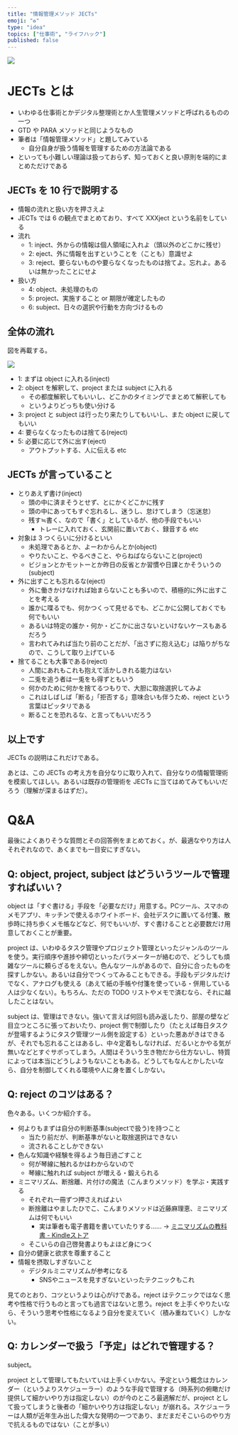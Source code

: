 ```yaml
---
title: "情報管理メソッド JECTs"
emoji: "♻"
type: "idea"
topics: ["仕事術", "ライフハック"]
published: false
---
```


![](/images/220704_201622.png)

# JECTs とは
- いわゆる仕事術とかデジタル整理術とか人生管理メソッドと呼ばれるものの一つ
- GTD や PARA メソッドと同じようなもの
- 筆者は「情報管理メソッド」と題してみている
    - 自分自身が扱う情報を管理するための方法論である
- といっても小難しい理論は扱っておらず、知っておくと良い原則を端的にまとめただけである

## JECTs を 10 行で説明する
- 情報の流れと扱い方を押さえよ
- JECTs では 6 の観点でまとめており、すべて XXXject という名前をしている
- 流れ
    - 1: inject、外からの情報は個人領域に入れよ（頭以外のどこかに残せ）
    - 2: eject、外に情報を出すということを（ことも）意識せよ
    - 3: reject、要らないものや要らなくなったものは捨てよ。忘れよ。あるいは無かったことにせよ
- 扱い方
    - 4: object、未処理のもの
    - 5: project、実施すること or 期限が確定したもの
    - 6: subject、日々の選択や行動を方向づけるもの

## 全体の流れ
図を再載する。

![](/images/220704_201622.png)

- 1: まずは object に入れる(inject)
- 2: object を解釈して、project または subject に入れる
    - その都度解釈してもいいし、どこかのタイミングでまとめて解釈しても
    - というよりどっちも使い分ける
- 3: project と subject は行ったり来たりしてもいいし、また object に戻してもいい
- 4: 要らなくなったものは捨てる(reject)
- 5: 必要に応じて外に出す(eject)
    - アウトプットする、人に伝える etc

## JECTs が言っていること
- とりあえず書け(inject)
    - 頭の中に済まそうとせず、とにかくどこかに残す
    - 頭の中にあってもすぐ忘れるし、迷うし、怠けてしまう（忘迷怠）
    - 残す≒書く、なので「書く」としているが、他の手段でもいい
        - トレーに入れておく、玄関前に置いておく、録音する etc
- 対象は 3 つくらいに分けるといい
    - 未処理であるとか、よーわからんとか(object)
    - やりたいこと、やるべきこと、やらねばならないこと(project)
    - ビジョンとかモットーとか昨日の反省とか習慣や日課とかそういうの(subject)
- 外に出すことも忘れるな(eject)
    - 外に働きかけなければ始まらないことも多いので、積極的に外に出すことを考える
    - 誰かに喋るでも、何かつくって見せるでも、どこかに公開しておくでも何でもいい
    - あるいは特定の誰か・何か・どこかに出さないといけないケースもあるだろう
    - 言われてみれば当たり前のことだが、「出さずに抱え込む」は陥りがちなので、こうして取り上げている
- 捨てることも大事である(reject)
    - 人間にあれもこれも抱えて活かしきれる能力はない
    - 二兎を追う者は一兎をも得ずともいう
    - 何かのために何かを捨てるつもりで、大胆に取捨選択してみよ
    - これはしばしば「断る」「拒否する」意味合いも伴うため、reject という言葉はピッタリである
    - 断ることを恐れるな、と言ってもいいだろう

## 以上です
JECTs の説明はこれだけである。

あとは、この JECTs の考え方を自分なりに取り入れて、自分なりの情報管理術を模索してほしい。あるいは既存の管理術を JECTs に当てはめてみてもいいだろう（理解が深まるはずだ）。

# Q&A
最後によくありそうな質問とその回答例をまとめておく。が、最適なやり方は人それぞれなので、あくまでも一目安にすぎない。

## Q: object, project, subject はどういうツールで管理すればいい？
object は「すぐ書ける」手段を「必要なだけ」用意する。PCツール、スマホのメモアプリ、キッチンで使えるホワイトボード、会社デスクに置いてる付箋、散歩時に持ち歩くメモ帳などなど、何でもいいが、すぐ書けることと必要数だけ用意しておくことが重要。

project は、いわゆるタスク管理やプロジェクト管理といったジャンルのツールを使う。実行順序や進捗や締切といったパラメーターが絡むので、どうしても煩雑なツールに頼らざるをえない。色んなツールがあるので、自分に合ったものを探すしかない。あるいは自分でつくってみることもできる。手段もデジタルだけでなく、アナログも使える（あえて紙の手帳や付箋を使っている・併用している人は少なくない）。もちろん、ただの TODO リストやメモで済むなら、それに越したことはない。

subject は、管理はできない。強いて言えば何回も読み返したり、部屋の壁など目立つところに張っておいたり、project 側で制御したり（たとえば毎日タスクが登場するようにタスク管理ツール側を設定する）といった悪あがきはできるが、それでも忘れることはあるし、中々定着もしなければ、だるいとかやる気が無いなどとすぐサボってしまう。人間はそういう生き物だから仕方ないし、特質によっては本当にどうしようもないこともある。どうしてもなんとかしたいなら、自分を制御してくれる環境や人に身を置くしかない。

## Q: reject のコツはある？
色々ある。いくつか紹介する。

- 何よりもまずは自分の判断基準(subjectで扱う)を持つこと
    - 当たり前だが、判断基準がないと取捨選択はできない
    - 流されることしかできない
- 色んな知識や経験を得るよう毎日過ごすこと
    - 何が琴線に触れるかはわからないので
    - 琴線に触れれば subject が増える・鍛えられる
- ミニマリズム、断捨離、片付けの魔法（こんまりメソッド）を学ぶ・実践する
    - それぞれ一冊ずつ押さえればよい
    - 断捨離はやましたひでこ、こんまりメソッドは近藤麻理恵、ミニマリズムは何でもいい
        - 実は筆者も電子書籍を書いていたりする…… → [ミニマリズムの教科書 - Kindleストア](https://www.amazon.co.jp/dp/B086WR1YDZ)
    - そこいらの自己啓発書よりもよほど身につく
- 自分の健康と欲求を尊重すること
- 情報を摂取しすぎないこと
    - デジタルミニマリズムが参考になる
        - SNSやニュースを見すぎないといったテクニックもこれ

見てのとおり、コツというよりは心がけである。reject はテクニックではなく思考や性格で行うものと言っても過言ではないと思う。reject を上手くやりたいなら、そういう思考や性格になるよう自分を変えていく（積み重ねていく）しかない。

## Q: カレンダーで扱う「予定」はどれで管理する？
subject。

project として管理してもたいていは上手くいかない。予定という概念はカレンダー（というよりスケジューラー）のような手段で管理する（時系列の俯瞰だけ提供して細かいやり方は指定しない）のが今のところ最適解だが、project として扱ってしまうと後者の「細かいやり方は指定しない」が崩れる。スケジューラーは人類が近年生み出した偉大な発明の一つであり、まだまだそこいらのやり方で抗えるものではない（ことが多い）
